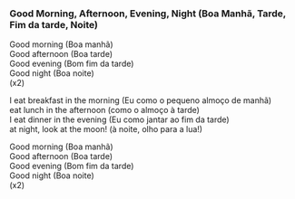 ### Good Morning, Afternoon, Evening, Night (Boa Manhã, Tarde, Fim da tarde, Noite)  

Good morning (Boa manhã)  
Good afternoon (Boa tarde)  
Good evening (Bom fim da tarde)  
Good night (Boa noite)  
(x2)

I eat breakfast in the morning (Eu como o pequeno almoço de manhã)  
eat lunch in the afternoon (como o almoço à tarde)  
I eat dinner in the evening (Eu como jantar ao fim da tarde)  
at night, look at the moon! (à noite, olho para a lua!)  

Good morning (Boa manhã)  
Good afternoon (Boa tarde)  
Good evening (Bom fim da tarde)  
Good night (Boa noite)  
(x2)
